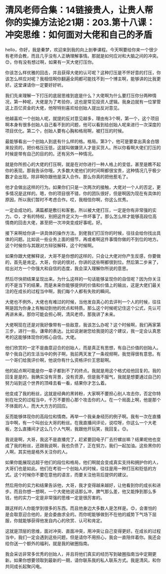 # 清风老师合集：14链接贵人，让贵人帮你的实操方法论21期：203.第十八课：冲突思维：如何面对大佬和自己的矛盾

hello，你好，我是秦梦，欢迎来到我的向上剖拳课程。今天啊要给你来一个很少有老师会教，而且几乎没有人正确理解事情。那就是如何应对和大脑之间的冲突。😊，你有没有想过啊，如果有一天大佬打压你。

你该怎么样优雅的回击，并且获得大佬的认可呢？这种打压是不怀好意的打压，你该怎么样应对呢？我相信啊你翻遍全网都可能找不到一个博主啊，能够讲的比我更好。这堂课请你一定要好好听。

我们先来理解一下打压的底层思维到底是什么？大佬啊为什么要打压你分两种情况，第一种呢，大佬是为了考验你，这也是常见投资人逻辑。我身边就有一位掌管这上百亿资金的大佬，他呀特别喜欢给创始人提出反对意见。

他越喜欢一个创始人呢，就提的反对意见越多，理由有3个啊，第一个，这个项目啊本身有很多创始人自己看不到的问题，他可以看到给创始人呢来进行一次深度的项目优化。第二个，创始人要有心胸和格局啊，被打压的时候。

最能够看出一个创始人到底有什么样的格。格局。第3个，他可是要拿出真金白银来投资的，把价格压压低，这就叫做嫌货人才是买货人。所以你看啊大佬们打压的时候是带有自己的目的的。还有另外一种情况。

就是你所担心的大佬的打压啊，就是在对你进行一种人格上的变低，甚至是瞧不起你的表现。那我告诉你哦，大多数大佬他们的时间啊都很宝贵，这种情况几乎极少数才会出现。除非啊你跟他是深入合作。那么你真的把他惹毛了。

他才会做出这样的行为。如果你们只是一次两次的接触，大佬对一个人的否定，更多情况是这样的。嗯，你的项目很不错，你的团队很好，但是啊因为现在有具体的原因，所以我们暂时不考虑合作。哎，我相信你啊，你这么优秀。

一定会成功的。满篇都是敷衍和客套。所以被大佬打压，一定是你有非常强的实力。😊，才有的特权，别把这件定义为一件坏事了。那么怎么样才能够高段位高情商的回击大佬，甚至把一次冲突变成好事呢。好。

接下来啊给你讲一讲具体的操作方法。到佬我们打压你的时候，往往会给你找出具体的问题。比如说一些业务上面的细节，再或者啊这件事情你做的不到位的地方。这个时候你与其跟对方辩驳解释，这个时候啊。

如果你跟大佬解释说，大哥不是你想的这样的，只会让大佬对你产生反感，你要做的，首先是肯定。大哥，你说的很对，你讲的这些啊都很到位。然后第二步来了，给出对方一个你强大和自信的态度，我会深入理解你所说的意思。

然后尽快把结果呈现出来。为什么这样的一句话能够呈现你的自信呢？因为你关注的不是当下的结果，而是未来你能够提供的价值和价值上的输出，这是大佬们最关注的在成长的过程当中啊，我们每个人都有失败的瞬间。

大佬也不例外，大佬也有难过的时候，当他发自真心的去评判一个人的时候，往往啊是因为你身上有触动到他的优点和特质。那么这个时候呢记住这个公式，先认可再讲未来。那你可能会担心啊，清风老师，那我讲了未来。

大佬啊现在还是对我好像带有一些敌意，我该怎么办呢？这个时候啊，我们再家第三步，进行一些。谦卑的表达。比如说谢谢您给我提的这个建议，我一定会认真思考的这能够体现你的核心自信。大佬。

他们欣赏的一定不是曲意迎合的创始人，而是真正有思想，有自己价值的创始人。举个我自己的生活当中的例子啊，我前两天发了一条视频啊，我觉得很有意思。有一个哥们给我评价啊，他说你有什么资格评价王思聪啊。

他的起点啊可能是你一辈子都到不了的终点。我就是用这个格式给他回复的。我的回复是是的，我确实没有背景，没有资源，但是我不服气，我就是想要通过自己的努力站到这个世界的顶峰去看一看，结果你才怎么着。

他变成了我的粉丝，这就是经典的黑转粉，大家啊不要担心别人攻击你，否定你特别在社交的过程当中，千万不要担心那个攻击你的人。在一个局面上啊，他是那个不体面的人，而大大方方的回应。

反而能够体现你的高段位和情商。再举一个我亲身经历的例子啊。我有一次在直播当中啊，有一个叫创业大哥的粉丝。在我直播间评论，说哎呀，你这么一个大老板，怎么直播间才这么几个人气啊，我跟他开玩笑，我回复。😊。

我说是啊，大哥，我这不是直播完了，赶紧要回电子厂去拧螺丝嘛？结果呢他也变成了我的粉丝，还跟我说啊，我也负债了，正在努力，我们一起加油。这些黑你的人啊，其实他是格外关注你的人。

如果你能展现远超于他们的段位和格局，他们啊就会变成真实支持和拥护你的人，大哥们也是如此。他们在考验一个创始人的时候，往往是用一种打压和贬低的方式。这个时候你不要在意他的语言，而要关注他背后提供的建议。

然后用你的实力和结果告诉他，大哥，我才变得越来越好，让他看到你的成长和进步。而且你想一想啊，一个大佬他说话那么冲，脾气那么差，他又能挣到那么多钱，他的实力一定是非常强的思维一定是很厉害的。

跟这样的人你能学到很多的东西。而且他身边大多数人是怎样是。😊，会害怕的是会取意迎合他的，是会委曲求全的。而你呢能够做到不在他的威势下气场下屈服，你就能够获得他发自内心的欣赏、认可和肯定。

这就是顶层的思维，面对冲突、直面冲突，用冲突让自己变得更好。在成长的过程当中，我们一定会遇到这些问题，但是请你不用担心，我会一直陪伴着你。我还会给你送一个额外的福利，就是我的破圈指南。

我会采访非常多优秀的创始人，并且将他们真实的经历写到破圈指南当中定期更新。如果你想要领取到最新的一期，请你联系我的私人联系方式。我是清风，和你共同成长起聚闪电。

